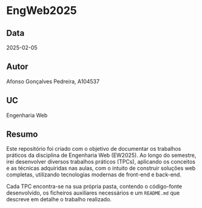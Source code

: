 # EngWeb2025

## Data
2025-02-05

## Autor
Afonso Gonçalves Pedreira, A104537

## UC
Engenharia Web

## Resumo 

Este repositório foi criado com o objetivo de documentar os trabalhos práticos da disciplina de Engenharia Web (EW2025). Ao longo do semestre, irei desenvolver diversos trabalhos práticos (TPCs), aplicando os conceitos e as técnicas adquiridas nas aulas, com o intuito de construir soluções web completas, utilizando tecnologias modernas de front-end e back-end.

Cada TPC encontra-se na sua própria pasta, contendo o código-fonte desenvolvido, os ficheiros auxiliares necessários e um `README.md` que descreve em detalhe o trabalho realizado.
